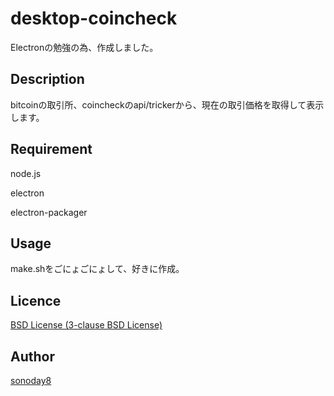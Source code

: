 desktop-coincheck
====

Electronの勉強の為、作成しました。

## Description
bitcoinの取引所、coincheckのapi/trickerから、現在の取引価格を取得して表示します。

## Requirement
 node.js
 
 electron 

 electron-packager
 
## Usage
make.shをごにょごにょして、好きに作成。

## Licence

[BSD License (3-clause BSD License)](https://github.com/sonoday8/desktop-coincheck/blob/master/LICENSE)

## Author

[sonoday8](https://github.com/sonoday8)